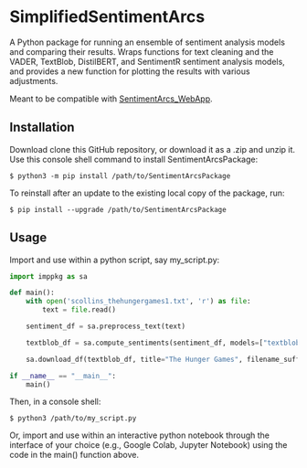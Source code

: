 # SimplifiedSentimentArcs
A Python package for running an ensemble of sentiment analysis models
and comparing their results. Wraps functions for text cleaning and the
VADER, TextBlob, DistilBERT, and SentimentR sentiment analysis models,
and provides a new function for plotting the results with various
adjustments.

Meant to be compatible with [SentimentArcs_WebApp](https://github.com/DevAkre/SentimentArcs_WebApp).

## Installation
Download clone this GitHub repository, or download it as a .zip and unzip it.
Use this console shell command to install SentimentArcsPackage:
```shell
$ python3 -m pip install /path/to/SentimentArcsPackage 
```
To reinstall after an update to the existing local copy of the package, run:
```shell
$ pip install --upgrade /path/to/SentimentArcsPackage
```

## Usage
Import and use within a python script, say my_script.py:
```python
import imppkg as sa

def main():
    with open('scollins_thehungergames1.txt', 'r') as file:
        text = file.read()

    sentiment_df = sa.preprocess_text(text)

    textblob_df = sa.compute_sentiments(sentiment_df, models=["textblob"])

    sa.download_df(textblob_df, title="The Hunger Games", filename_suffix='_textblob_sentiments')

if __name__ == "__main__":
    main()
```
Then, in a console shell:
```shell
$ python3 /path/to/my_script.py
```

Or, import and use within an interactive python notebook through the interface of your choice (e.g., Google Colab, Jupyter Notebook) using the code in the main() function above.
